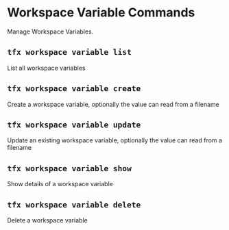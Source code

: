 # Workspace Variable Commands

Manage Workspace Variables.

## `tfx workspace variable list`

List all workspace variables

## `tfx workspace variable create`

Create a workspace variable, optionally the value can read from a filename

## `tfx workspace variable update`

Update an existing workspace variable, optionally the value can read from a filename

## `tfx workspace variable show`

Show details of a workspace variable

## `tfx workspace variable delete`

Delete a workspace variable 